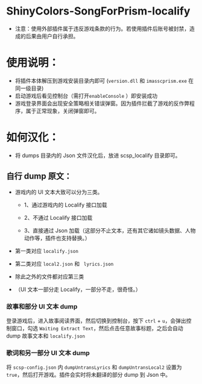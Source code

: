 # ShinyColors-SongForPrism-localify

- 注意：使用外部插件属于违反游戏条款的行为。若使用插件后账号被封禁，造成的后果由用户自行承担。



# 使用说明：

- 将插件本体解压到游戏安装目录内即可 (`version.dll` 和 `imasscprism.exe` 在同一级目录)
- 启动游戏后看见控制台（需打开`enableConsole` ）即安装成功
- 游戏登录界面会出现安全策略相关错误弹窗。因为插件拦截了游戏的反作弊程序，属于正常现象，关闭弹窗即可。



# 如何汉化：

- 将 dumps 目录内的 Json 文件汉化后，放进 scsp_localify 目录即可。



## 自行 dump 原文：
- 游戏内的 UI 文本大致可以分为三类。

  - 1、通过游戏内的 Localify 接口加载

  - 2、不通过 Localify 接口加载

  - 3、直接通过 Json 加载（这部分不止文本，还有其它诸如镜头数据、人物动作等，插件也支持替换。）

  

- 第一类对应 `localify.json`

- 第二类对应 `local2.json` 和 ` lyrics.json`

- 除此之外的文件都对应第三类



- （UI 文本一部分走 Localify，一部分不走，很奇怪。）



### 故事和部分 UI 文本 dump
登录游戏后，进入故事阅读界面，然后切换到控制台，按下 `ctrl` + `u`，会弹出控制窗口，勾选 `Waiting Extract Text`，然后点击任意故事标题，之后会自动 dump 故事文本和 `localify.json`



### 歌词和另一部分 UI 文本 dump
将 `scsp-config.json` 内 `dumpUntransLyrics` 和 `dumpUntransLocal2` 设置为 `true`，然后打开游戏。插件会实时将未翻译的部分 dump 到 Json 中。